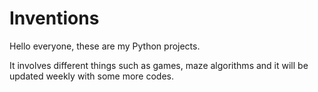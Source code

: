 # Inventions
Hello everyone, these are my Python projects.

It involves different things such as games, maze algorithms and it will be updated weekly with some more codes.
